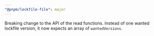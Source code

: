 ```yaml
---
"@pnpm/lockfile-file": major
---
```


Breaking change to the API of the read functions. Instead of one wanted lockfile version, it now expects an array of `wantedVersions`.
